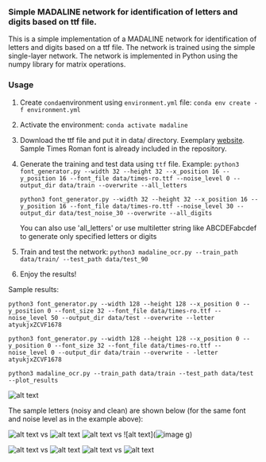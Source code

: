 ### Simple MADALINE network for identification of letters and digits based on ttf file.

This is a simple implementation of a MADALINE network for identification of letters and digits based on a ttf file. The network is trained using the simple single-layer network. The network is implemented in Python using the numpy library for matrix operations.

### Usage

1. Create `conda`environment using `environment.yml` file:
   `conda env create -f environment.yml`
2. Activate the environment:
   `conda activate madaline`
3. Download the ttf file and put it in data/ directory. Exemplary [website](https://www.download-free-fonts.com/details/86847/times-roman). Sample Times Roman font is already included in the repository.
3. Generate the training and test data using `ttf` file. Example:
   `python3 font_generator.py --width 32 --height 32 --x_position 16 --y_position 16 --font_file data/times-ro.ttf --noise_level 0 --output_dir data/train --overwrite --all_letters`

   `python3 font_generator.py --width 32 --height 32 --x_position 16 --y_position 16 --font_file data/times-ro.ttf --noise_level 30 --output_dir data/test_noise_30 --overwrite --all_digits`

   You can also use 'all_letters' or use multiletter string like ABCDEFabcdef to generate only specified letters or digits
4. Train and test the network:
   `python3 madaline_ocr.py --train_path data/train/ --test_path data/test_90`
5. Enjoy the results!

Sample results:

`python3 font_generator.py --width 128 --height 128 --x_position 0 --y_position 0 --font_size 32 --font_file data/times-ro.ttf --noise_level 50 --output_dir data/test --overwrite --letter atyukjxZCVF1678`

`python3 font_generator.py --width 128 --height 128 --x_position 0 --y_position 0 --font_size 32 --font_file data/times-ro.ttf --noise_level 0 --output_dir data/train --overwrite -
-letter atyukjxZCVF1678`

`python3 madaline_ocr.py --train_path data/train --test_path data/test --plot_results`


![alt text](![image](https://github.com/Rmadeye/madaline_mlp/assets/46814304/3fbab6c6-6622-44f6-a463-43b81f130946)
)

The sample letters (noisy and clean) are shown below (for the same font and noise level as in the example above):

![alt text](![image](https://github.com/Rmadeye/madaline_mlp/assets/46814304/a28b4f55-ea8f-4ed6-9bf4-9ed7efcfe71b)
) vs ![alt text](![image](https://github.com/Rmadeye/madaline_mlp/assets/46814304/5829744c-deb5-4f2a-964d-e6aa0bc3039f)
)        ![alt text](![image](https://github.com/Rmadeye/madaline_mlp/assets/46814304/cf6fa109-c0a6-47f0-a7ea-198c2aed2cbb)
) vs ![alt text](![image](https://github.com/Rmadeye/madaline_mlp/assets/46814304/eb115b76-36cd-4f3c-9be3-8ca51db54347)
g)

![alt text](![image](https://github.com/Rmadeye/madaline_mlp/assets/46814304/642d9912-0d9c-4114-8133-0a6a3d36c070)
) vs ![alt text](![image](https://github.com/Rmadeye/madaline_mlp/assets/46814304/bc50519a-99a0-4e2a-a116-0a616d7a676b)
)        ![alt text](![image](https://github.com/Rmadeye/madaline_mlp/assets/46814304/04b32ae7-e2ab-410e-868b-32d8eeaba429)
) vs ![alt text](![image](https://github.com/Rmadeye/madaline_mlp/assets/46814304/a71f0668-8fc1-41d7-b445-645f8f8a0f4e)
)
